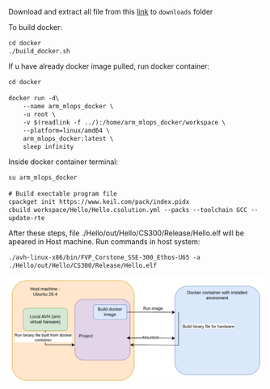 Download and extract all file from this [link](https://www.dropbox.com/scl/fo/585uxv64impvhwzo2lc1v/AB-6F2ezTrPUFsbaX1HvUGw?rlkey=ijy1b9tlkn485y57l3y93v7n5&st=m70tvwb6&dl=0) to ``downloads`` folder



To build docker:
```
cd docker
./build_docker.sh
```

If u have already docker image pulled, run docker container:
```
cd docker

docker run -d\
    --name arm_mlops_docker \
    -u root \
    -v $(readlink -f ../):/home/arm_mlops_docker/workspace \
    --platform=linux/amd64 \
    arm_mlops_docker:latest \
    sleep infinity
```

Inside docker container terminal:

```
su arm_mlops_docker

# Build exectable program file
cpackget init https://www.keil.com/pack/index.pidx
cbuild workspace/Hello/Hello.csolution.yml --packs --toolchain GCC --update-rte
```

After these steps, file ./Hello/out/Hello/CS300/Release/Hello.elf will be apeared in Host machine. Run commands in host system:

```
./avh-linux-x86/bin/FVP_Corstone_SSE-300_Ethos-U65 -a ./Hello/out/Hello/CS300/Release/Hello.elf
```

![alt text](<Screenshot from 2025-05-24 03-39-19.png>)